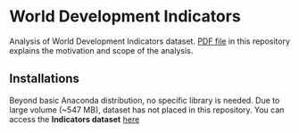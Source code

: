 # World Development Indicators
Analysis of World Development Indicators dataset. [PDF file](https://github.com/mahammadvaliyev/World_Development_Indicators/blob/master/Presentation_of_analysis.pdf) in this repository explains the motivation and scope of the analysis.

## Installations
Beyond basic Anaconda distribution, no specific library is needed. Due to large volume (~547 MB), dataset has not placed in this repository. You can access the **Indicators dataset** [here](https://www.kaggle.com/worldbank/world-development-indicators?select=Indicators.csv)
